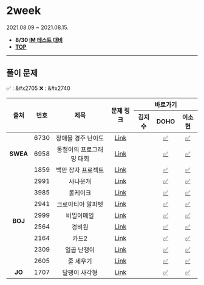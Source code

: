 # 2week
2021.08.09 ~ 2021.08.15.
* **8/30 [IM 테스트 대비](https://docs.google.com/spreadsheets/d/1woMUqd7Pi8CfYVYW4LeIS-JvxBVjan0KjjWtc2bOF34/edit#gid=0)**
* [**TOP**](../README.md)

---
## 풀이 문제
:white_check_mark: : &#x2705    :x: : &#x2740
<table>
    <thead>
        <tr>
            <th rowspan="2"> 출처 </th>
            <th rowspan="2"> 번호 </th>
            <th rowspan="2"> 제목 </th>
            <th rowspan="2"> 문제 링크 </th>
            <th colspan="3">바로가기</th>
        </tr>
        <tr>
            <th>김지수</th>
            <th>DOHO</th>
            <th>이소현</th>
        </tr>
    </thead>
    <tbody>
        <tr>
            <td rowspan="3" align="center"><b>SWEA</b></td>
            <td align="center">6730</td>
            <td align="center">장애물 경주 난이도</td>
            <td align="center"><a href="https://swexpertacademy.com/main/code/problem/problemDetail.do?contestProbId=AWefy5x65PoDFAUh">Link</a></td>
            <td align="center"><a href="">  </a></td>
            <td align="center"><a href="doho/swea_6730.java"> &#x2705 </a></td>
            <td align="center"><a href="sohyeon/SWEA_6730.java"> &#x2705</a></td>
        </tr>
        <tr>
            <td align="center">6958</td>
            <td align="center">동철이의 프로그래밍 대회</td>
            <td align="center"><a href="https://swexpertacademy.com/main/code/problem/problemDetail.do?contestProbId=AWjlFcGK3dMDFAVT">Link</a></td>
            <td align="center"><a href=""> </a></td>
            <td align="center"><a href="doho/swea_6958.java"> &#x2705 </a></td>
            <td align="center"><a href="sohyeon/SWEA_6958.java"> &#x2705</a></td>
        </tr>
        <tr>
            <td align="center">1859</td>
            <td align="center">백만 장자 프로젝트</td>
            <td align="center"><a href="https://swexpertacademy.com/main/code/problem/problemDetail.do?contestProbId=AV5LrsUaDxcDFAXc">Link</a></td>
            <td align="center"><a href=""> </a></td>
            <td align="center"><a href="doho/swea_1859.java"> &#x2705 </a></td>
            <td align="center"><a href="sohyeon/SWEA_1859.java"> &#x2705 </a></td>
        </tr>
        <tr>
            <td rowspan="8" align="center"><b>BOJ</b></td>
            <td align="center">2991</td>
            <td align="center">사나운개</td>
            <td align="center"><a href="https://www.acmicpc.net/problem/2991">Link</a></td>
            <td align="center"><a href=""> </a></td>
            <td align="center"><a href="doho/boj_2991.java"> &#x2705 </a></td>
            <td align="center"><a href="sohyeon/BOJ_2991.java"> &#x2705 </a></td>
        </tr>
        <tr>
            <td align="center">3985</td>
            <td align="center">롤케이크</td>
            <td align="center"><a href="https://www.acmicpc.net/problem/3985">Link</a></td>
            <td align="center"><a href=""> </a></td>
            <td align="center"><a href="doho/boj_3985.java"> &#x2705 </a></td>
            <td align="center"><a href="sohyeon/BOJ_3985.java"> &#x2705 </a></td>
        </tr>
        <tr>
            <td align="center">2941</td>
            <td align="center">크로아티아 알파벳</td>
            <td align="center"><a href="https://www.acmicpc.net/problem/2941">Link</a></td>
            <td align="center"><a href=""> </a></td>
            <td align="center"><a href="doho/boj_2941.java"> &#x2705 </a></td>
            <td align="center"><a href="sohyeon/BOJ_2941.java">&#x2705 </a></td>
        </tr>
        <tr>
            <td align="center">2999</td>
            <td align="center">비밀이메일</td>
            <td align="center"><a href="https://www.acmicpc.net/problem/2999">Link</a></td>
            <td align="center"><a href=""> </a></td>
            <td align="center"><a href="doho/boj_2999.java"> &#x2705 </a></td>
            <td align="center"><a href="sohyeon/BOJ_2999.java">&#x2705  </a></td>
        </tr>
        <tr>
            <td align="center">2564</td>
            <td align="center">경비원</td>
            <td align="center"><a href="https://www.acmicpc.net/problem/2564">Link</a></td>
            <td align="center"><a href=""> </a></td>
            <td align="center"><a href="doho/boj_2564.java"> &#x2705 </a></td>
            <td align="center"><a href="sohyeon/BOJ_2564.java">&#x2705  </a></td>
        </tr>
        <tr>
            <td align="center">2164</td>
            <td align="center">카드2</td>
            <td align="center"><a href="https://www.acmicpc.net/problem/2164">Link</a></td>
            <td align="center"><a href=""> </a></td>
            <td align="center"><a href="doho/boj_2164.java"> &#x2705 </a></td>
            <td align="center"><a href="sohyeon/BOJ_2164.java"> &#x2705 </a></td>
        </tr>
        <tr>
            <td align="center">2309</td>
            <td align="center">일곱 난쟁이</td>
            <td align="center"><a href="https://www.acmicpc.net/problem/2309">Link</a></td>
            <td align="center"><a href=""> </a></td>
            <td align="center"><a href="doho/boj_2309.java"> &#x2705 </a></td>
            <td align="center"><a href="sohyeon/BOJ_2309.java"> &#x2705 </a></td>
        </tr>
        <tr>
            <td align="center">2605</td>
            <td align="center">줄 세우기</td>
            <td align="center"><a href="https://www.acmicpc.net/problem/2605">Link</a></td>
            <td align="center"><a href=""> </a></td>
            <td align="center"><a href="doho/boj_2605.java"> &#x2705 </a></td>
            <td align="center"><a href="sohyeon/BOJ_2605.java"> &#x2705 </a></td>
        </tr>
        <tr>
            <td align="center"><b>JO</b></td>
            <td align="center">1707</td>
            <td align="center">달팽이 사각형</td>
            <td align="center"><a href="http://www.jungol.co.kr/bbs/board.php?bo_table=pbank&wr_id=980&sca=2020">Link</a></td>
            <td align="center"><a href=""> </a></td>
            <td align="center"><a href="doho/jo_1707.java"> &#x2705 </a></td>
            <td align="center"><a href="sohyeon/JUNGOL_1707.java">&#x2705  </a></td>
        </tr>
    </tbody>
</table>
